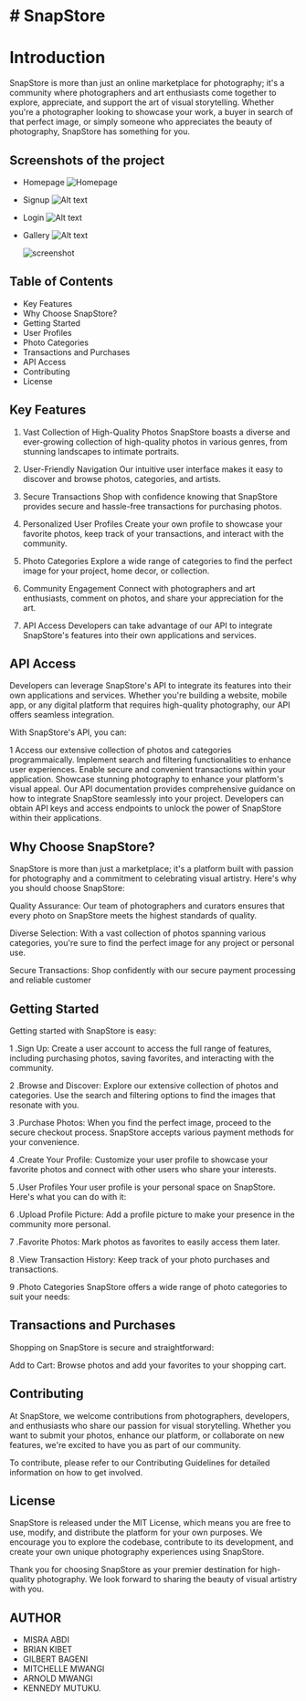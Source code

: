 # # SnapStore

# Introduction

SnapStore is more than just an online marketplace for photography; it's a community where photographers and art enthusiasts come together to explore, appreciate, and support the art of visual storytelling. Whether you're a photographer looking to showcase your work, a buyer in search of that perfect image, or simply someone who appreciates the beauty of photography, SnapStore has something for you.

## Screenshots of the project

- Homepage
  ![Homepage](images/image.png)

- Signup
  ![Alt text](images/image-1.png)

- Login
  ![Alt text](images/image-2.png)

- Gallery
  ![Alt text](images/image-3.png)

  <img src="./doc/screenshot/overview.png" alt="screenshot" />

## Table of Contents

- Key Features
- Why Choose SnapStore?
- Getting Started
- User Profiles
- Photo Categories
- Transactions and Purchases
- API Access
- Contributing
- License

## Key Features

1. Vast Collection of High-Quality Photos
   SnapStore boasts a diverse and ever-growing collection of high-quality photos in various genres, from stunning landscapes to intimate portraits.

2. User-Friendly Navigation
   Our intuitive user interface makes it easy to discover and browse photos, categories, and artists.

3. Secure Transactions
   Shop with confidence knowing that SnapStore provides secure and hassle-free transactions for purchasing photos.

4. Personalized User Profiles
   Create your own profile to showcase your favorite photos, keep track of your transactions, and interact with the community.

5. Photo Categories
   Explore a wide range of categories to find the perfect image for your project, home decor, or collection.

6. Community Engagement
   Connect with photographers and art enthusiasts, comment on photos, and share your appreciation for the art.

7. API Access
   Developers can take advantage of our API to integrate SnapStore's features into their own applications and services.

## API Access

Developers can leverage SnapStore's API to integrate its features into their own applications and services. Whether you're building a website, mobile app, or any digital platform that requires high-quality photography, our API offers seamless integration.

With SnapStore's API, you can:

1 Access our extensive collection of photos and categories programmaically.
Implement search and filtering functionalities to enhance user experiences.
Enable secure and convenient transactions within your application.
Showcase stunning photography to enhance your platform's visual appeal.
Our API documentation provides comprehensive guidance on how to integrate SnapStore seamlessly into your project. Developers can obtain API keys and access endpoints to unlock the power of SnapStore within their applications.

## Why Choose SnapStore?

SnapStore is more than just a marketplace; it's a platform built with passion for photography and a commitment to celebrating visual artistry. Here's why you should choose SnapStore:

Quality Assurance: Our team of photographers and curators ensures that every photo on SnapStore meets the highest standards of quality.

Diverse Selection: With a vast collection of photos spanning various categories, you're sure to find the perfect image for any project or personal use.

Secure Transactions: Shop confidently with our secure payment processing and reliable customer

## Getting Started

Getting started with SnapStore is easy:

1 .Sign Up: Create a user account to access the full range of features, including purchasing photos, saving favorites, and interacting with the community.

2 .Browse and Discover: Explore our extensive collection of photos and categories. Use the search and filtering options to find the images that resonate with you.

3 .Purchase Photos: When you find the perfect image, proceed to the secure checkout process. SnapStore accepts various payment methods for your convenience.

4 .Create Your Profile: Customize your user profile to showcase your favorite photos and connect with other users who share your interests.

5 .User Profiles
Your user profile is your personal space on SnapStore. Here's what you can do with it:

6 .Upload Profile Picture: Add a profile picture to make your presence in the community more personal.

7 .Favorite Photos: Mark photos as favorites to easily access them later.

8 .View Transaction History: Keep track of your photo purchases and transactions.

9 .Photo Categories
SnapStore offers a wide range of photo categories to suit your needs:

## Transactions and Purchases

Shopping on SnapStore is secure and straightforward:

Add to Cart: Browse photos and add your favorites to your shopping cart.

## Contributing

At SnapStore, we welcome contributions from photographers, developers, and enthusiasts who share our passion for visual storytelling. Whether you want to submit your photos, enhance our platform, or collaborate on new features, we're excited to have you as part of our community.

To contribute, please refer to our Contributing Guidelines for detailed information on how to get involved.

## License

SnapStore is released under the MIT License, which means you are free to use, modify, and distribute the platform for your own purposes. We encourage you to explore the codebase, contribute to its development, and create your own unique photography experiences using SnapStore.

Thank you for choosing SnapStore as your premier destination for high-quality photography. We look forward to sharing the beauty of visual artistry with you.

## AUTHOR

- MISRA ABDI
- BRIAN KIBET
- GILBERT BAGENI
- MITCHELLE MWANGI
- ARNOLD MWANGI
- KENNEDY MUTUKU.
